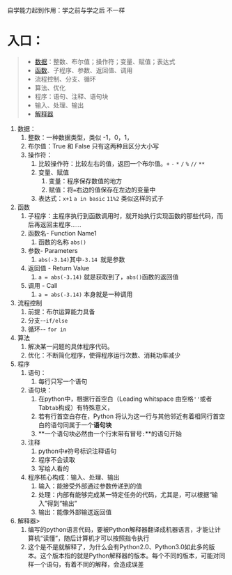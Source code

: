 自学能力起到作用：学之前与学之后 不一样

# 入口：

> * [数据](#data)：整数、布尔值；操作符；变量、赋值；表达式
> * [函数](#2)、子程序、参数、返回值、调用
> * 流程控制、分支、循环
> * 算法、优化
> * 程序：语句、注释、语句块
> * 输入、处理、输出
> * [解释器](#6)



1. <span id = "data">数据： </span>
   1. 整数：一种数据类型，类似 -1，0，1，
   2. 布尔值：True 和 False 只有这两种且区分大小写
   3. 操作符：
      1. 比较操作符：比较左右的值，返回一个布尔值。`+` `-` `*` `/` `%` `//` `**`
      2. 变量、赋值
         1. 变量：程序保存数值的地方
         2. 赋值：将`=`右边的值保存在左边的变量中
      3. 表达式：`x+1` `a in basic` `11%2` 类似这样的式子
2. <span id ="2">函数</span>
   1. 子程序：主程序执行到函数调用时，就开始执行实现函数的那些代码，而后再返回主程序……
   2. 函数名- Function Name1
      1. 函数的名称 `abs()`
   3. 参数- Parameters
      1. `abs(-3.14)`其中`-3.14 `就是参数
   4. 返回值 - Return Value
      1. `a = abs(-3.14)` 就是获取到了，`abs()`函数的返回值
   5. 调用 - Call
      1. `a = abs(-3.14)` 本身就是一种调用
3. 流程控制
   1. 前提：布尔运算能力具备
   2. 分支--`if/else`
   3. 循环-- `for in`
4. 算法
   1. 解决某一问题的具体程序代码。
   2. 优化：不断简化程序，使得程序运行次数、消耗功率减少
5. 程序
   1. 语句：
      1. 每行只写一个语句
   2. 语句块：
      1. 在python中，根据行首空白（Leading whitspace 由空格`''`或者Tab`tab`构成）有特殊意义，
      2. 若有行首空白存在，Python 将认为这一行与其他邻近有着相同行首空白的语句同属于一个**语句块** 
      3. **一个语句块必然由一个行末带有冒号`:`**的语句开始
   3. 注释
      1. python中`#`符号标识注释语句
      2. 程序不会读取
      3. 写给人看的
   4. 程序核心构成：输入、处理、输出
      1. 输入：能接受外部通过参数传递到的值
      2. 处理：内部有能够完成某一特定任务的代码，尤其是，可以根据“输入”得到“输出”
      3. 输出：能像外部输送返回值
6. <span id = "6">解释器</span>>
   1. 编写的python语言代码，要被Python解释器翻译成机器语言，才能让计算机“读懂”，随后计算机才可以按照指令执行
   2. 这个是不是就解释了，为什么会有Python2.0、Python3.0如此多的版本。这个版本指的就是Python解释器的版本。每个不同的版本，可能对同样一个语句，有着不同的解释，会造成误差

​	

